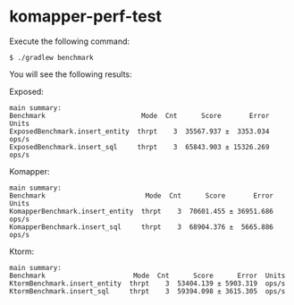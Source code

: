 # komapper-perf-test

Execute the following command:

```shell
$ ./gradlew benchmark
```

You will see the following results:

Exposed:
```
main summary:
Benchmark                        Mode  Cnt      Score       Error  Units
ExposedBenchmark.insert_entity  thrpt    3  35567.937 ±  3353.034  ops/s
ExposedBenchmark.insert_sql     thrpt    3  65843.903 ± 15326.269  ops/s
```

Komapper:
```
main summary:
Benchmark                         Mode  Cnt      Score       Error  Units
KomapperBenchmark.insert_entity  thrpt    3  70601.455 ± 36951.686  ops/s
KomapperBenchmark.insert_sql     thrpt    3  68904.376 ±  5665.886  ops/s
```

Ktorm:
```
main summary:
Benchmark                      Mode  Cnt      Score      Error  Units
KtormBenchmark.insert_entity  thrpt    3  53404.139 ± 5903.319  ops/s
KtormBenchmark.insert_sql     thrpt    3  59394.098 ± 3615.305  ops/s
```
